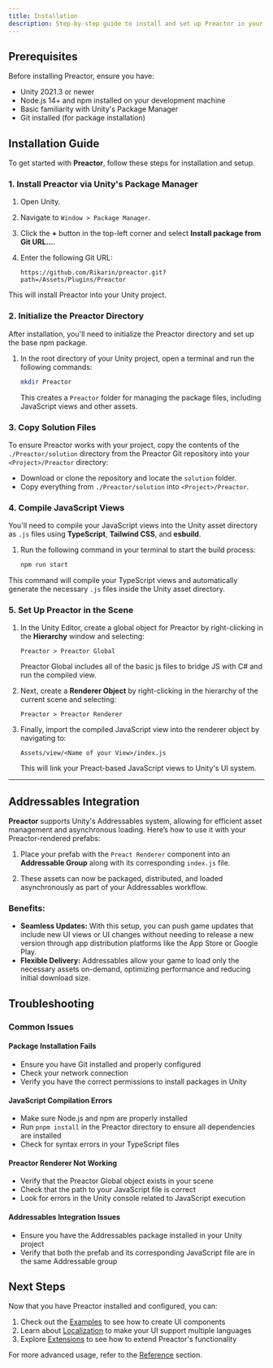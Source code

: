 ```yaml
---
title: Installation
description: Step-by-step guide to install and set up Preactor in your Unity project.
---
```


## Prerequisites

Before installing Preactor, ensure you have:

- Unity 2021.3 or newer
- Node.js 14+ and npm installed on your development machine
- Basic familiarity with Unity's Package Manager
- Git installed (for package installation)



## Installation Guide

To get started with **Preactor**, follow these steps for installation and setup.

### 1. Install Preactor via Unity's Package Manager

1. Open Unity.
2. Navigate to `Window > Package Manager`.
3. Click the **+** button in the top-left corner and select **Install package from Git URL...**.
4. Enter the following Git URL:

   ``` 
   https://github.com/Rikarin/preactor.git?path=/Assets/Plugins/Preactor
   ```

This will install Preactor into your Unity project.

### 2. Initialize the Preactor Directory

After installation, you'll need to initialize the Preactor directory and set up the base npm package.

1. In the root directory of your Unity project, open a terminal and run the following commands:

    ```sh
    mkdir Preactor
    ```

   This creates a `Preactor` folder for managing the package files, including JavaScript views and other assets.

### 3. Copy Solution Files

To ensure Preactor works with your project, copy the contents of the `./Preactor/solution` directory from the Preactor Git repository into your `<Project>/Preactor` directory:

- Download or clone the repository and locate the `solution` folder.
- Copy everything from `./Preactor/solution` into `<Project>/Preactor`.

### 4. Compile JavaScript Views

You'll need to compile your JavaScript views into the Unity asset directory as `.js` files using **TypeScript**, **Tailwind CSS**, and **esbuild**.

1. Run the following command in your terminal to start the build process:

    ```sh
    npm run start
    ```

This command will compile your TypeScript views and automatically generate the necessary `.js` files inside the Unity asset directory.

### 5. Set Up Preactor in the Scene

1. In the Unity Editor, create a global object for Preactor by right-clicking in the **Hierarchy** window and selecting:

   ```plaintext
   Preactor > Preactor Global
   ```

   Preactor Global includes all of the basic js files to bridge JS with C# and run the compiled view.

2. Next, create a **Renderer Object** by right-clicking in the hierarchy of the current scene and selecting:

   ```plaintext
   Preactor > Preactor Renderer
   ```

3. Finally, import the compiled JavaScript view into the renderer object by navigating to:

   ```plaintext
   Assets/view/<Name of your View>/index.js
   ```

   This will link your Preact-based JavaScript views to Unity's UI system.

---

## Addressables Integration

**Preactor** supports Unity's Addressables system, allowing for efficient asset management and asynchronous loading. Here’s how to use it with your Preactor-rendered prefabs:

1. Place your prefab with the `Preact Renderer` component into an **Addressable Group** along with its corresponding `index.js` file.

2. These assets can now be packaged, distributed, and loaded asynchronously as part of your Addressables workflow.

### Benefits:
- **Seamless Updates:** With this setup, you can push game updates that include new UI views or UI changes without needing to release a new version through app distribution platforms like the App Store or Google Play.
- **Flexible Delivery:** Addressables allow your game to load only the necessary assets on-demand, optimizing performance and reducing initial download size.

## Troubleshooting

### Common Issues

#### Package Installation Fails
- Ensure you have Git installed and properly configured
- Check your network connection
- Verify you have the correct permissions to install packages in Unity

#### JavaScript Compilation Errors
- Make sure Node.js and npm are properly installed
- Run `pnpm install` in the Preactor directory to ensure all dependencies are installed
- Check for syntax errors in your TypeScript files

#### Preactor Renderer Not Working
- Verify that the Preactor Global object exists in your scene
- Check that the path to your JavaScript file is correct
- Look for errors in the Unity console related to JavaScript execution

#### Addressables Integration Issues
- Ensure you have the Addressables package installed in your Unity project
- Verify that both the prefab and its corresponding JavaScript file are in the same Addressable group

## Next Steps

Now that you have Preactor installed and configured, you can:

1. Check out the [Examples](/examples/button) to see how to create UI components
2. Learn about [Localization](/examples/localization) to make your UI support multiple languages
3. Explore [Extensions](/examples/extensions) to see how to extend Preactor's functionality

For more advanced usage, refer to the [Reference](/reference) section.
